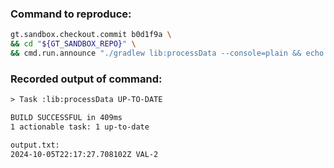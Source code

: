 ### Command to reproduce:
```bash
gt.sandbox.checkout.commit b0d1f9a \
&& cd "${GT_SANDBOX_REPO}" \
&& cmd.run.announce "./gradlew lib:processData --console=plain && echo && echo output.txt: && cat ${GLASSTHOUGHT_SANDBOX:?}/lib/build/output.txt"
```

### Recorded output of command:
```txt
> Task :lib:processData UP-TO-DATE

BUILD SUCCESSFUL in 409ms
1 actionable task: 1 up-to-date

output.txt:
2024-10-05T22:17:27.708102Z VAL-2
```

